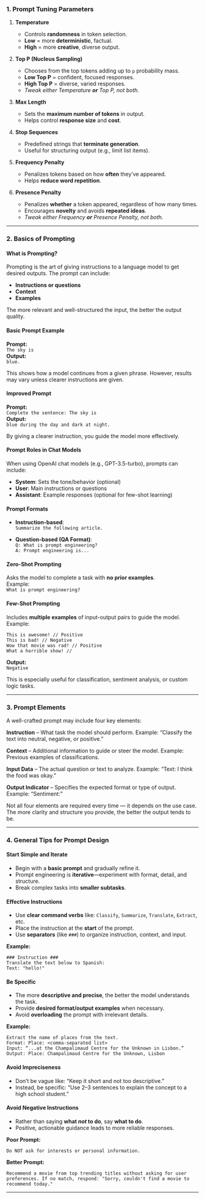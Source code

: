 ### 1. **Prompt Tuning Parameters**

1. **Temperature**  
   - Controls **randomness** in token selection.  
   - **Low** = more **deterministic**, factual.  
   - **High** = more **creative**, diverse output.

2. **Top P (Nucleus Sampling)**  
   - Chooses from the top tokens adding up to `p` probability mass.  
   - **Low Top P** = confident, focused responses.  
   - **High Top P** = diverse, varied responses.  
   - *Tweak either Temperature **or** Top P, not both.*

3. **Max Length**  
   - Sets the **maximum number of tokens** in output.  
   - Helps control **response size** and **cost**.

4. **Stop Sequences**  
   - Predefined strings that **terminate generation**.  
   - Useful for structuring output (e.g., limit list items).

5. **Frequency Penalty**  
   - Penalizes tokens based on how **often** they’ve appeared.  
   - Helps **reduce word repetition**.

6. **Presence Penalty**  
   - Penalizes **whether** a token appeared, regardless of how many times.  
   - Encourages **novelty** and avoids **repeated ideas**.  
   - *Tweak either Frequency **or** Presence Penalty, not both.*

---

### 2. **Basics of Prompting**

#### **What is Prompting?**
Prompting is the art of giving instructions to a language model to get desired outputs. The prompt can include:
- **Instructions or questions**
- **Context**
- **Examples**

The more relevant and well-structured the input, the better the output quality.



#### **Basic Prompt Example**
**Prompt:**  
`The sky is`  
**Output:**  
`blue.`  

This shows how a model continues from a given phrase. However, results may vary unless clearer instructions are given.



#### **Improved Prompt**
**Prompt:**  
`Complete the sentence: The sky is`  
**Output:**  
`blue during the day and dark at night.`  

By giving a clearer instruction, you guide the model more effectively.



#### **Prompt Roles in Chat Models**
When using OpenAI chat models (e.g., GPT-3.5-turbo), prompts can include:
- **System**: Sets the tone/behavior (optional)
- **User**: Main instructions or questions
- **Assistant**: Example responses (optional for few-shot learning)



#### **Prompt Formats**
- **Instruction-based**:  
  `Summarize the following article.`
  
- **Question-based (QA Format)**:  
  `Q: What is prompt engineering?`  
  `A: Prompt engineering is...`



#### **Zero-Shot Prompting**
Asks the model to complete a task with **no prior examples**.  
Example:  
`What is prompt engineering?`



#### **Few-Shot Prompting**
Includes **multiple examples** of input-output pairs to guide the model.  
Example:  
```
This is awesome! // Positive  
This is bad! // Negative  
Wow that movie was rad! // Positive  
What a horrible show! //
```
**Output:**  
`Negative`

This is especially useful for classification, sentiment analysis, or custom logic tasks.

---

### 3. **Prompt Elements**

A well-crafted prompt may include four key elements:

**Instruction** – What task the model should perform.
Example: “Classify the text into neutral, negative, or positive.”

**Context** – Additional information to guide or steer the model.
Example: Previous examples of classifications.

**Input Data** – The actual question or text to analyze.
Example: “Text: I think the food was okay.”

**Output Indicator** – Specifies the expected format or type of output.
Example: “Sentiment:”

Not all four elements are required every time — it depends on the use case. The more clarity and structure you provide, the better the output tends to be.

---

### 4. **General Tips for Prompt Design**

#### **Start Simple and Iterate**
- Begin with a **basic prompt** and gradually refine it.
- Prompt engineering is **iterative**—experiment with format, detail, and structure.
- Break complex tasks into **smaller subtasks**.


#### **Effective Instructions**
- Use **clear command verbs** like: `Classify`, `Summarize`, `Translate`, `Extract`, etc.
- Place the instruction at the **start** of the prompt.
- Use **separators** (like `###`) to organize instruction, context, and input.

**Example:**
```
### Instruction ###
Translate the text below to Spanish:
Text: "hello!"
```

#### **Be Specific**
- The more **descriptive and precise**, the better the model understands the task.
- Provide **desired format/output examples** when necessary.
- Avoid **overloading** the prompt with irrelevant details.

**Example:**
```
Extract the name of places from the text.  
Format: Place: <comma-separated list>  
Input: “...at the Champalimaud Centre for the Unknown in Lisbon.”  
Output: Place: Champalimaud Centre for the Unknown, Lisbon
```

#### **Avoid Impreciseness**
- Don’t be vague like: “Keep it short and not too descriptive.”
- Instead, be specific: “Use 2–3 sentences to explain the concept to a high school student.”


#### **Avoid Negative Instructions**
- Rather than saying **what *not* to do**, say **what to do**.
- Positive, actionable guidance leads to more reliable responses.

**Poor Prompt:**
```
Do NOT ask for interests or personal information.
```

**Better Prompt:**
```
Recommend a movie from top trending titles without asking for user preferences. If no match, respond: "Sorry, couldn't find a movie to recommend today."
```

---
